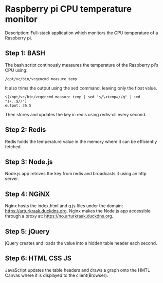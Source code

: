 # Raspberry pi CPU temperature monitor
Description: Full-stack application which monitors the CPU temperature of a Raspberry pi.
## Step 1: BASH 
The bash script continously measures the temperature of the Raspberry pi's CPU using:

	/opt/vc/bin/vcgencmd measure_temp
It also trims the output using the sed command, leaving only the float value.
	
	$(/opt/vc/bin/vcgencmd measure_temp | sed "s/\<temp=//g" | sed "s/..$//")
	output: 36.5
Then stores and updates the key in redis using redis-cli every second.
## Step 2: Redis
Redis holds the temperature value in the memory where it can be efficiently fetched.
## Step 3: Node.js
Node.js app retrives the key from redis and broadcasts it using an http server.
## Step 4: NGiNX
Nginx hosts the index.html and q.js files under the domain: https://arturkraak.duckdns.org.
Nginx makes the Node.js app accessible through a proxy at: https://no.arturkraak.duckdns.org.
## Step 5: jQuery
jQuery creates and loads the value into a hidden table header each second.
## Step 6: HTML CSS JS
JavaScript updates the table headers and draws a graph onto the HMTL Canvas where it is displayed to the client(Browser).
